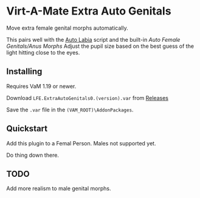 # Virt-A-Mate Extra Auto Genitals

Move extra female genital morphs automatically.

This pairs well with the [Auto Labia](https://hub.virtamate.com/resources/autolabia.139/) script and the built-in *Auto Female Genitals/Anus Morphs*
Adjust the pupil size based on the best guess of the light hitting close to the eyes.

## Installing

Requires VaM 1.19 or newer.

Download `LFE.ExtraAutoGenitals0.(version).var` from [Releases](https://github.com/lfe999/VamAutoInsertionMorphs/releases)

Save the `.var` file in the `(VAM_ROOT)\AddonPackages`.

## Quickstart

Add this plugin to a Femal Person.  Males not supported yet.

Do thing down there.

## TODO

Add more realism to male genital morphs.